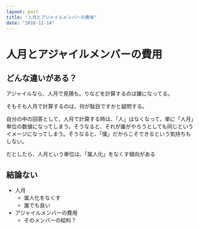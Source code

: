 ```yaml
---
layout: post
title: "人月とアジャイルメンバーの費用"
date: "2016-11-14"
---
```


# 人月とアジャイルメンバーの費用

## どんな違いがある？

アジャイルなら、人月で見積も。りなどを計算するのは嫌になってる。

そもそも人月で計算するのは、何が駄目ですかと疑問する。

自分の中の回答として、人月で計算する時は、「人」はなくなって、単に「人月」単位の数値になってしまう。そうなると、それが誰がやろうとしても同じというイメージになってしまう。そうなると、「僕」だからこそできるという気持ちもしない。

だとしたら、人月という単位は、「属人化」をなくす傾向がある



## 結論ない

- 人月
  - 属人化をなくす
  - 誰でも良い
- アジャイルメンバーの費用
  - そのメンバーの給料？

